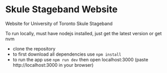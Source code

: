 # Skule Stageband Website

Website for University of Toronto Skule Stageband

To run locally, must have nodejs installed, just get the latest version or get nvm

- clone the repository
- to first download all dependencies use `npm install`
- to run the app use `npm run dev` then open localhost:3000 (paste http://localhost:3000 in your browser)
